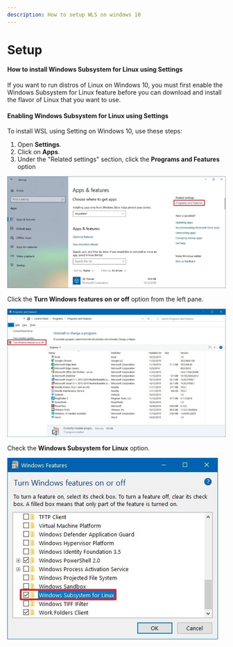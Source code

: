 ```yaml
---
description: How to setup WLS on windows 10
---
```


# Setup

#### How to install Windows Subsystem for Linux using Settings

If you want to run distros of Linux on Windows 10, you must first enable the Windows Subsystem for Linux feature before you can download and install the flavor of Linux that you want to use.

#### Enabling Windows Subsystem for Linux using Settings

To install WSL using Setting on Windows 10, use these steps:

1. Open **Settings**.
2. Click on **Apps**.
3. Under the "Related settings" section, click the **Programs and Features** option

![](.gitbook/assets/apps-features-programsfeatures-option.webp)

 Click the **Turn Windows features on or off** option from the left pane.

![](.gitbook/assets/controlpanel-turn-windows-features-option.jpg)

 Check the **Windows Subsystem for Linux** option.

![](.gitbook/assets/enable-windows-subsystem-linux-windows-10.jpg)

